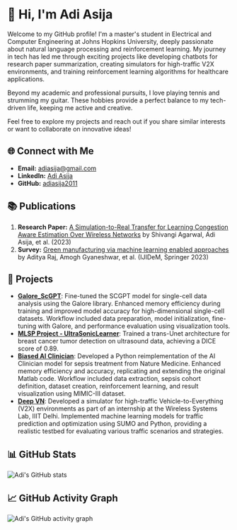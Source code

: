 # 👋 Hi, I'm Adi Asija

Welcome to my GitHub profile! I'm a master's student in Electrical and Computer Engineering at Johns Hopkins University, deeply passionate about natural language processing and reinforcement learning. My journey in tech has led me through exciting projects like developing chatbots for research paper summarization, creating simulators for high-traffic V2X environments, and training reinforcement learning algorithms for healthcare applications.

Beyond my academic and professional pursuits, I love playing tennis and strumming my guitar. These hobbies provide a perfect balance to my tech-driven life, keeping me active and creative.

Feel free to explore my projects and reach out if you share similar interests or want to collaborate on innovative ideas!

## 🌐 Connect with Me

- **Email:** [adiasija@gmail.com](mailto:adiasija@gmail.com)
- **LinkedIn:** [Adi Asija](https://www.linkedin.com/in/adi-asija)
- **GitHub:** [adiasija2011](https://github.com/adiasija2011)

## 📚 Publications

1. **Research Paper:** [A Simulation-to-Real Transfer for Learning Congestion Aware Estimation Over Wireless Networks](https://www.techrxiv.org/doi/full/10.36227/techrxiv.24332269.v1) by Shivangi Agarwal, Adi Asija, et al. (2023)
2. **Survey:** [Green manufacturing via machine learning enabled approaches](https://link.springer.com/article/10.1007/s12008-022-01136-0) by Aditya Raj, Amogh Gyaneshwar, et al. (IJIDeM, Springer 2023)

## 🔬 Projects
- **[Galore_ScGPT](https://github.com/adiasija2011/Galore_ScGPT)**: Fine-tuned the SCGPT model for single-cell data analysis using the Galore library. Enhanced memory efficiency during training and improved model accuracy for high-dimensional single-cell datasets. Workflow included data preparation, model initialization, fine-tuning with Galore, and performance evaluation using visualization tools.
- **[MLSP Project - UltraSonicLearner](https://github.com/adiasija2011/UltraSonicLearner)**: Trained a trans-Unet architecture for breast cancer tumor detection on ultrasound data, achieving a DICE score of 0.89.
- **[Biased AI Clinician](https://github.com/adiasija2011/biased_ai_clinician)**: Developed a Python reimplementation of the AI Clinician model for sepsis treatment from Nature Medicine. Enhanced memory efficiency and accuracy, replicating and extending the original Matlab code. Workflow included data extraction, sepsis cohort definition, dataset creation, reinforcement learning, and result visualization using MIMIC-III dataset.
- **[Deep VN](https://github.com/adiasija2011/deep_vn)**: Developed a simulator for high-traffic Vehicle-to-Everything (V2X) environments as part of an internship at the Wireless Systems Lab, IIIT Delhi. Implemented machine learning models for traffic prediction and optimization using SUMO and Python, providing a realistic testbed for evaluating various traffic scenarios and strategies.



## 📊 GitHub Stats

![Adi's GitHub stats](https://github-readme-stats.vercel.app/api?username=adiasija2011&show_icons=true&theme=radical)

## 📈 GitHub Activity Graph

![Adi's GitHub activity graph](https://activity-graph.herokuapp.com/graph?username=adiasija2011&theme=react-dark)
